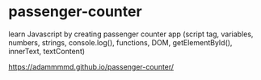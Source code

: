 # passenger-counter
learn Javascript by creating passenger counter app (script tag, variables, numbers, strings, console.log(), functions, DOM, getElementById(), innerText, textContent)

https://adammmmd.github.io/passenger-counter/
